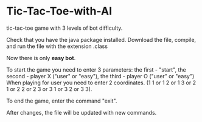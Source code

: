 # Tic-Tac-Toe-with-AI
tic-tac-toe game with 3 levels of bot difficulty.

Check that you have the java package installed.
Download the file, compile, and run the file with the extension .class

Now there is only **easy bot**.

To start the game you need to enter 3 parameters: the first - "start", the second - player X ("user" or "easy"), the third - player O ("user" or "easy")
When playing for user you need to enter 2 coordinates. (1 1 or 1 2 or 1 3 or 2 1 or 2 2 or 2 3 or 3 1 or 3 2 or 3 3).

To end the game, enter the command "exit".

After changes, the file will be updated with new commands.
